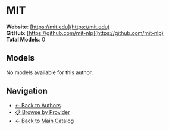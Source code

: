 # MIT

**Website**: [https://mit.edu](https://mit.edu)  
**GitHub**: [https://github.com/mit-nlp](https://github.com/mit-nlp)  
**Total Models**: 0

## Models

No models available for this author.

## Navigation

- [← Back to Authors](../README.md)
- [📋 Browse by Provider](../../providers/README.md)
- [← Back to Main Catalog](../../README.md)
